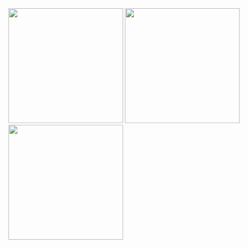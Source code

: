 <img src="https://github.com/user-attachments/assets/f187880a-7ce3-44d4-a68c-ec4fadba9e2c" width="230">
<img src="https://github.com/user-attachments/assets/c32bbb38-8752-4405-a12f-cd1cc11d94a4" width="230">
<img src="https://github.com/user-attachments/assets/1403b685-847a-40a9-814f-436a2b73101b" width="230">
